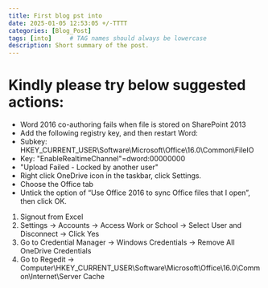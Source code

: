 ```yaml
---
title: First blog pst into
date: 2025-01-05 12:53:05 +/-TTTT
categories: [Blog_Post]
tags: [into]     # TAG names should always be lowercase
description: Short summary of the post.
---
```


# Kindly please try below suggested actions:
-	Word 2016 co-authoring fails when file is stored on SharePoint 2013
-	Add the following registry key, and then restart Word:
  -	Subkey: HKEY_CURRENT_USER\Software\Microsoft\Office\16.0\Common\FileIO
  - Key: "EnableRealtimeChannel"=dword:00000000
-	"Upload Failed - Locked by another user"
-	Right click OneDrive icon in the taskbar, click Settings.
-	Choose the Office tab
-	Untick the option of “Use Office 2016 to sync Office files that I open”, then click OK.

1. Signout from Excel
2. Settings -> Accounts -> Access Work or School -> Select User and Disconnect -> Click Yes
3. Go to Credential Manager -> Windows Credentials -> Remove All OneDrive Credentials 
4. Go to Regedit -> Computer\HKEY_CURRENT_USER\Software\Microsoft\Office\16.0\Common\Internet\Server Cache

